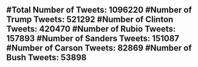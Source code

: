 #Total Number of Tweets: 1096220 
#Number of Trump Tweets: 521292
#Number of Clinton Tweets: 420470
#Number of Rubio Tweets: 157893
#Number of Sanders Tweets: 151087
#Number of Carson Tweets: 82869
#Number of Bush Tweets: 53898
---
